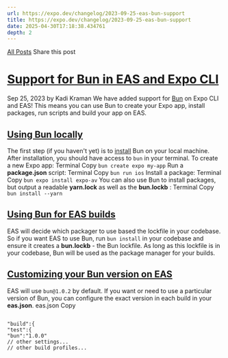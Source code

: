 ```yaml
---
url: https://expo.dev/changelog/2023-09-25-eas-bun-support
title: https://expo.dev/changelog/2023-09-25-eas-bun-support
date: 2025-04-30T17:18:38.434761
depth: 2
---
```


[All Posts](https://expo.dev/changelog)
Share this post
# [Support for Bun in EAS and Expo CLI](https://expo.dev/changelog/2023-09-25-eas-bun-support)
Sep 25, 2023 by
Kadi Kraman
We have added support for [Bun](https://bun.sh/) on Expo CLI and EAS! This means you can use Bun to create your Expo app, install packages, run scripts and build your app on EAS.
## [Using Bun locally ](https://expo.dev/changelog/2023-09-25-eas-bun-support#using-bun-locally)
The first step (if you haven't yet) is to [install](https://bun.sh/docs/installation) Bun on your local machine. After installation, you should have access to `bun` in your terminal.
To create a new Expo app:
Terminal
Copy
`bun create expo my-app`
Run a **package.json** script:
Terminal
Copy
`bun run ios`
Install a package:
Terminal
Copy
`bun expo install expo-av`
You can also use Bun to install packages, but output a readable **yarn.lock** as well as the **bun.lockb** :
Terminal
Copy
`bun install --yarn`
## [Using Bun for EAS builds ](https://expo.dev/changelog/2023-09-25-eas-bun-support#using-bun-for-eas-builds)
EAS will decide which packager to use based the lockfile in your codebase. So if you want EAS to use Bun, run `bun install` in your codebase and ensure it creates a **bun.lockb** - the Bun lockfile. As long as this lockfile is in your codebase, Bun will be used as the package manager for your builds.
## [Customizing your Bun version on EAS ](https://expo.dev/changelog/2023-09-25-eas-bun-support#customizing-your-bun-version-on-eas)
EAS will use `bun@1.0.2` by default. If you want or need to use a particular version of Bun, you can configure the exact version in each build in your **eas.json**.
eas.json
Copy
```

"build":{
"test":{
"bun":"1.0.0"
// other settings...
// other build profiles...

```


